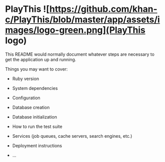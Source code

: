 # PlayThis ![https://github.com/khan-c/PlayThis/blob/master/app/assets/images/logo-green.png](PlayThis logo)


This README would normally document whatever steps are necessary to get the
application up and running.

Things you may want to cover:

* Ruby version

* System dependencies

* Configuration

* Database creation

* Database initialization

* How to run the test suite

* Services (job queues, cache servers, search engines, etc.)

* Deployment instructions

* ...
